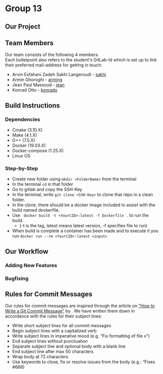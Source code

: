 # Group 13

## Our Project


## Team Members

Our team consists of the following 4 members.  
Each bulletpoint also refers to 
the student's GitLab-Id which is set up to link their preferred mail-address
for getting in touch:
- Arvin Esfahani Zadeh Sakhi Langeroudi - [sakhi](mailto:gusesfar@student.gu.se)
- Armin Ghoroghi - [arming](mailto:arre2118@gmail.com)
- Jean Paul Massoud - [jean](mailto:gusjeanma@student.gu.se)
- Konrad Otto - [konrado](mailto:gusottko@student.gu.se)

## Build Instructions

### Dependencies
* Cmake (3.10.X)
* Make (4.1.X)
* G++ (7.5.X)
* Docker (19.03.X)
* Docker-compose (1.25.X)
* Linux OS

### Step-by-Step
* Create new folder using `mkdir <FolderName>` from the terminal
* In the terminal `cd` in that folder
* Go to gitlab and copy the SSH-Key
* In the terminal, write `git clone <SSH-Key>` to clone that repo in a clean folder.
* In the clone, there should be a docker image included to assist with the build named dockerfile.
* Use ` docker build -t <YourCID>:latest -f Dockerfile .` to run the build. 
    * (-t is the tag, latest means latest version, -f specifies file to run)
* When build is complete a container has been made and to execute it you run `docker run --rm <YourCID>:latest <input>`

## Our Workflow

### Adding New Features

### Bugfixing


## Rules for Commit Messages

Our rules for commit messages are inspired through the article on ["How to Write a Git Commit Message"](https://chris.beams.io/posts/git-commit/) by . We have written them down in accordance with the rules for their subject lines:

- Write short subject lines for all commit messages
- Begin subject lines with a capitalized verb
- Write subject lines in imperative mood (e.g. “Fix formatting of file x”)
- End subject lines without punctuation
- Separate subject line and optional body with a blank line
- End subject line after max 50 characters
- Wrap body at 72 characters
- Use keywords to close, fix or resolve issues from the body (e.g.: “Fixes #666)

